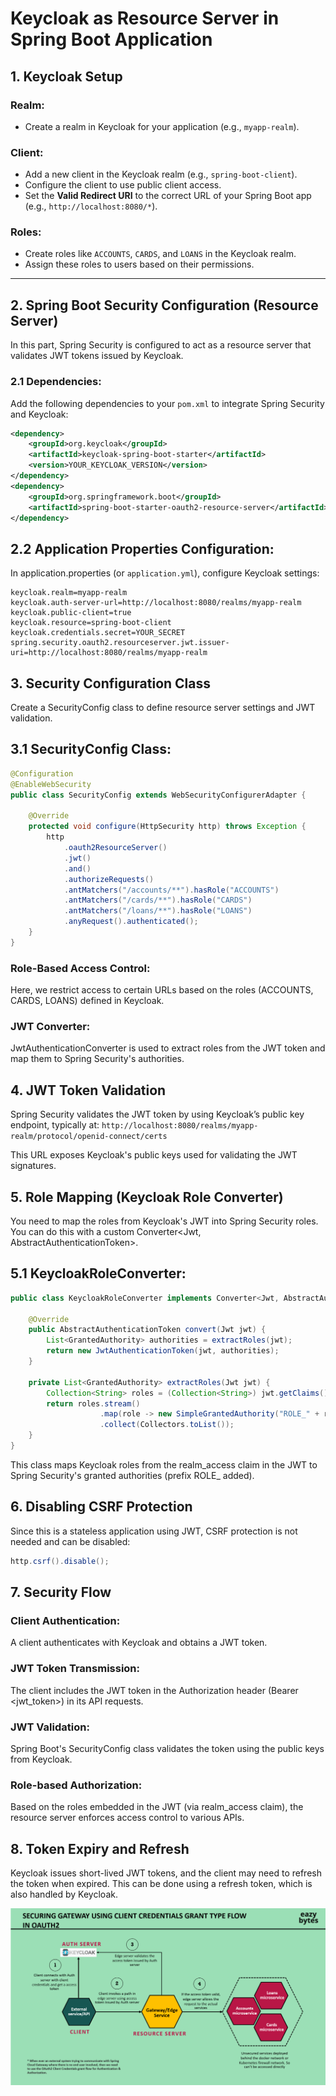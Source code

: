 # Keycloak as Resource Server in Spring Boot Application

## 1. Keycloak Setup

### Realm:
- Create a realm in Keycloak for your application (e.g., `myapp-realm`).

### Client:
- Add a new client in the Keycloak realm (e.g., `spring-boot-client`).
- Configure the client to use public client access.
- Set the **Valid Redirect URI** to the correct URL of your Spring Boot app (e.g., `http://localhost:8080/*`).

### Roles:
- Create roles like `ACCOUNTS`, `CARDS`, and `LOANS` in the Keycloak realm.
- Assign these roles to users based on their permissions.

---

## 2. Spring Boot Security Configuration (Resource Server)

In this part, Spring Security is configured to act as a resource server that validates JWT tokens issued by Keycloak.

### 2.1 Dependencies:
Add the following dependencies to your `pom.xml` to integrate Spring Security and Keycloak:

```xml
<dependency>
    <groupId>org.keycloak</groupId>
    <artifactId>keycloak-spring-boot-starter</artifactId>
    <version>YOUR_KEYCLOAK_VERSION</version>
</dependency>
<dependency>
    <groupId>org.springframework.boot</groupId>
    <artifactId>spring-boot-starter-oauth2-resource-server</artifactId>
</dependency>
```
## 2.2 Application Properties Configuration:
In application.properties (or `application.yml`), configure Keycloak settings:
```properties
keycloak.realm=myapp-realm
keycloak.auth-server-url=http://localhost:8080/realms/myapp-realm
keycloak.public-client=true
keycloak.resource=spring-boot-client
keycloak.credentials.secret=YOUR_SECRET
spring.security.oauth2.resourceserver.jwt.issuer-uri=http://localhost:8080/realms/myapp-realm
```

## 3. Security Configuration Class
Create a SecurityConfig class to define resource server settings and JWT validation.

## 3.1 SecurityConfig Class:
```java
@Configuration
@EnableWebSecurity
public class SecurityConfig extends WebSecurityConfigurerAdapter {

    @Override
    protected void configure(HttpSecurity http) throws Exception {
        http
            .oauth2ResourceServer()
            .jwt()
            .and()
            .authorizeRequests()
            .antMatchers("/accounts/**").hasRole("ACCOUNTS")
            .antMatchers("/cards/**").hasRole("CARDS")
            .antMatchers("/loans/**").hasRole("LOANS")
            .anyRequest().authenticated();
    }
}
```
### Role-Based Access Control:
Here, we restrict access to certain URLs based on the roles (ACCOUNTS, CARDS, LOANS) defined in Keycloak.

### JWT Converter:
JwtAuthenticationConverter is used to extract roles from the JWT token and map them to Spring Security's authorities.

## 4. JWT Token Validation
Spring Security validates the JWT token by using Keycloak’s public key endpoint, typically at:
`http://localhost:8080/realms/myapp-realm/protocol/openid-connect/certs`

This URL exposes Keycloak's public keys used for validating the JWT signatures.

## 5. Role Mapping (Keycloak Role Converter)
You need to map the roles from Keycloak's JWT into Spring Security roles. You can do this with a custom Converter<Jwt, AbstractAuthenticationToken>.

## 5.1 KeycloakRoleConverter:
```java 
public class KeycloakRoleConverter implements Converter<Jwt, AbstractAuthenticationToken> {

    @Override
    public AbstractAuthenticationToken convert(Jwt jwt) {
        List<GrantedAuthority> authorities = extractRoles(jwt);
        return new JwtAuthenticationToken(jwt, authorities);
    }

    private List<GrantedAuthority> extractRoles(Jwt jwt) {
        Collection<String> roles = (Collection<String>) jwt.getClaims().get("realm_access").get("roles");
        return roles.stream()
                    .map(role -> new SimpleGrantedAuthority("ROLE_" + role))
                    .collect(Collectors.toList());
    }
}
```
This class maps Keycloak roles from the realm_access claim in the JWT to Spring Security's granted authorities (prefix ROLE_ added).

## 6. Disabling CSRF Protection
Since this is a stateless application using JWT, CSRF protection is not needed and can be disabled:
```java 
http.csrf().disable();
```
## 7. Security Flow
### Client Authentication:
A client authenticates with Keycloak and obtains a JWT token.
### JWT Token Transmission:
The client includes the JWT token in the Authorization header (Bearer <jwt_token>) in its API requests.
### JWT Validation:
Spring Boot's SecurityConfig class validates the token using the public keys from Keycloak.
### Role-based Authorization:
Based on the roles embedded in the JWT (via realm_access claim), the resource server enforces access control to various APIs.
## 8. Token Expiry and Refresh
Keycloak issues short-lived JWT tokens, and the client may need to refresh the token when expired. This can be done using a refresh token, which is also handled by Keycloak.

![Security](../images/security.png)